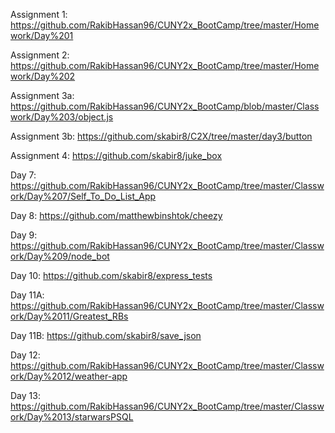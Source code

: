 Assignment 1: https://github.com/RakibHassan96/CUNY2x_BootCamp/tree/master/Homework/Day%201

Assignment 2: https://github.com/RakibHassan96/CUNY2x_BootCamp/tree/master/Homework/Day%202

Assignment 3a: https://github.com/RakibHassan96/CUNY2x_BootCamp/blob/master/Classwork/Day%203/object.js

Assignment 3b: https://github.com/skabir8/C2X/tree/master/day3/button

Assignment 4: https://github.com/skabir8/juke_box

Day 7: https://github.com/RakibHassan96/CUNY2x_BootCamp/tree/master/Classwork/Day%207/Self_To_Do_List_App

Day 8: https://github.com/matthewbinshtok/cheezy

Day 9: https://github.com/RakibHassan96/CUNY2x_BootCamp/tree/master/Classwork/Day%209/node_bot

Day 10: https://github.com/skabir8/express_tests

Day 11A: https://github.com/RakibHassan96/CUNY2x_BootCamp/tree/master/Classwork/Day%2011/Greatest_RBs

Day 11B: https://github.com/skabir8/save_json

Day 12: https://github.com/RakibHassan96/CUNY2x_BootCamp/tree/master/Classwork/Day%2012/weather-app

Day 13: https://github.com/RakibHassan96/CUNY2x_BootCamp/tree/master/Classwork/Day%2013/starwarsPSQL